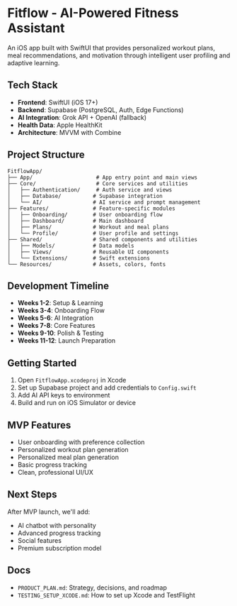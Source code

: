 # Fitflow - AI-Powered Fitness Assistant

An iOS app built with SwiftUI that provides personalized workout plans, meal recommendations, and motivation through intelligent user profiling and adaptive learning.

## Tech Stack

- **Frontend**: SwiftUI (iOS 17+)
- **Backend**: Supabase (PostgreSQL, Auth, Edge Functions)
- **AI Integration**: Grok API + OpenAI (fallback)
- **Health Data**: Apple HealthKit
- **Architecture**: MVVM with Combine

## Project Structure

```
FitflowApp/
├── App/                    # App entry point and main views
├── Core/                   # Core services and utilities
│   ├── Authentication/     # Auth service and views
│   ├── Database/          # Supabase integration
│   └── AI/                # AI service and prompt management
├── Features/              # Feature-specific modules
│   ├── Onboarding/        # User onboarding flow
│   ├── Dashboard/         # Main dashboard
│   ├── Plans/             # Workout and meal plans
│   └── Profile/           # User profile and settings
├── Shared/                # Shared components and utilities
│   ├── Models/            # Data models
│   ├── Views/             # Reusable UI components
│   └── Extensions/        # Swift extensions
└── Resources/             # Assets, colors, fonts
```

## Development Timeline

- **Weeks 1-2**: Setup & Learning
- **Weeks 3-4**: Onboarding Flow
- **Weeks 5-6**: AI Integration
- **Weeks 7-8**: Core Features
- **Weeks 9-10**: Polish & Testing
- **Weeks 11-12**: Launch Preparation

## Getting Started

1. Open `FitflowApp.xcodeproj` in Xcode
2. Set up Supabase project and add credentials to `Config.swift`
3. Add AI API keys to environment
4. Build and run on iOS Simulator or device

## MVP Features

- User onboarding with preference collection
- Personalized workout plan generation
- Personalized meal plan generation
- Basic progress tracking
- Clean, professional UI/UX

## Next Steps

After MVP launch, we'll add:
- AI chatbot with personality
- Advanced progress tracking
- Social features
- Premium subscription model

## Docs

- `PRODUCT_PLAN.md`: Strategy, decisions, and roadmap
- `TESTING_SETUP_XCODE.md`: How to set up Xcode and TestFlight